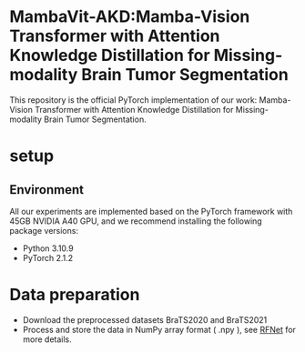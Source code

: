 # MambaVit-AKD:Mamba-Vision Transformer with Attention Knowledge Distillation for Missing-modality Brain Tumor Segmentation
This repository is the official PyTorch implementation of our work: Mamba-Vision Transformer with Attention Knowledge Distillation for Missing-modality Brain Tumor Segmentation.
# setup
## Environment
All our experiments are implemented based on the PyTorch framework with 45GB NVIDIA A40 GPU, and we recommend installing the following package versions:
* Python 3.10.9
* PyTorch 2.1.2
# Data preparation
* Download the preprocessed datasets BraTS2020 and BraTS2021
*  Process and store the data in NumPy array format ( .npy ), see [RFNet](https://github.com/dyh127/RFNet/tree/main/data) for more details. 



